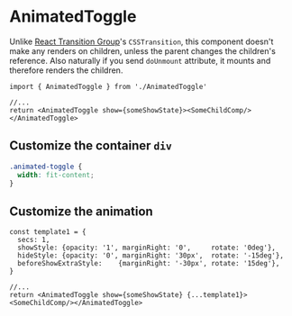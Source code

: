 # AnimatedToggle

Unlike [React Transition Group](https://reactcommunity.org/react-transition-group/)'s `CSSTransition`, this component doesn't make any renders on children, unless the parent changes the
children's reference. Also naturally if you send `doUnmount` attribute, it mounts and
therefore renders the children.

``` JS
import { AnimatedToggle } from './AnimatedToggle'

//...
return <AnimatedToggle show={someShowState}><SomeChildComp/></AnimatedToggle>
```

## Customize the container `div`
``` CSS
.animated-toggle {
  width: fit-content;
}
```

## Customize the animation
``` JS
const template1 = {
  secs: 1,
  showStyle: {opacity: '1', marginRight: '0',     rotate: '0deg'},
  hideStyle: {opacity: '0', marginRight: '30px',  rotate: '-15deg'},
  beforeShowExtraStyle:    {marginRight: '-30px', rotate: '15deg'},
}

//...
return <AnimatedToggle show={someShowState} {...template1}><SomeChildComp/></AnimatedToggle>
```
